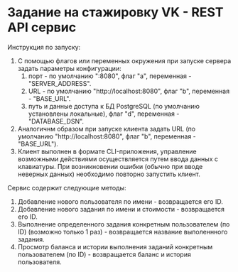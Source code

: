 # Задание на стажировку VK - REST API сервис 

Инструкция по запуску:

1. С помощью флагов или переменных окружения при запуске сервера задать параметры конфигурации:
    1) порт - по умолчанию ":8080", флаг "a", переменная - "SERVER_ADDRESS".
    2) URL - по умолчанию "http://localhost:8080", флаг "b", переменная - "BASE_URL".
    3) путь и данные доступа к БД PostgreSQL (по умолчанию установлены локальные), флаг "d", переменная - "DATABASE_DSN".
2. Аналогичнм образом при запуске клиента задать URL (по умолчанию "http://localhost:8080", флаг "b", переменная - "BASE_URL").
3. Клиент выполнен в формате CLI-приложения, управление возможными действиями осуществляется путем ввода данных с клавиатуры. При возникновении ошибки (обычно при вводе неверных данных) необходимо повторно запустить клиент.

Сервис содержит следующие методы:
1. Добавление нового пользователя по имени - возвращается его ID.
2. Добавление нового задания по имени и стоимости - возвращается его ID.
3. Выполнение определенного задания конкретным пользователем (по ID) (возможно только 1 раз) - возвращается название выполеннного задания.
4. Просмотр баланса и истории выполнения заданий конкретным пользователем (по ID) - возвращается баланс и история пользователя.